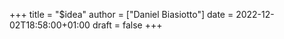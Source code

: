 +++
title = "$idea"
author = ["Daniel Biasiotto"]
date = 2022-12-02T18:58:00+01:00
draft = false
+++
